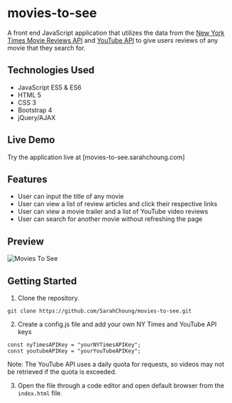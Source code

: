 # movies-to-see

A front end JavaScript application that utilizes the data from the [New York Times Movie Reviews API](https://developer.nytimes.com/docs/movie-reviews-api/1/overview) and [YouTube API](https://developers.google.com/youtube/v3) to give users reviews of any movie that they search for.

## Technologies Used

- JavaScript ES5 & ES6
- HTML 5
- CSS 3
- Bootstrap 4
- jQuery/AJAX

## Live Demo

Try the application live at [movies-to-see.sarahchoung.com]

## Features

- User can input the title of any movie
- User can view a list of review articles and click their respective links
- User can view a movie trailer and a list of YouTube video reviews
- User can search for another movie without refreshing the page

## Preview

![Movies To See](assets/movies-to-see-preview.gif)

## Getting Started

1. Clone the repository.

```shell
git clone https://github.com/SarahChoung/movies-to-see.git
```

2. Create a config.js file and add your own NY Times and YouTube API keys

```shell
const nyTimesAPIKey = "yourNYTimesAPIKey";
const youtubeAPIKey = "yourYouTubeAPIKey";
```

Note: The YouTube API uses a daily quota for requests, so videos may not be retrieved if the quota is exceeded.

3. Open the file through a code editor and open default browser from the `index.html` file.
